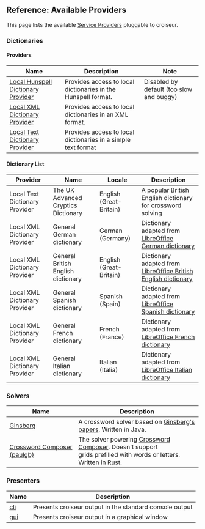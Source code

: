 <!--
SPDX-FileCopyrightText: 2023 Antoine Belvire
SPDX-License-Identifier: GPL-3.0-or-later
-->

## Reference: Available Providers

This page lists the available [Service Providers][] pluggable to croiseur.

### Dictionaries

#### Providers

| Name                                   | Description                                                   | Note                                     |
|----------------------------------------|---------------------------------------------------------------|------------------------------------------|
| [Local Hunspell Dictionary Provider][] | Provides access to local dictionaries in the Hunspell format. | Disabled by default (too slow and buggy) |
| [Local XML Dictionary Provider][]      | Provides access to local dictionaries in an XML format.       |                                          |
| [Local Text Dictionary Provider][]     | Provides access to local dictionaries in a simple text format |                                          |

#### Dictionary List

| Provider                       | Name                                | Locale                  | Description                                                        |
|--------------------------------|-------------------------------------|-------------------------|--------------------------------------------------------------------|
| Local Text Dictionary Provider | The UK Advanced Cryptics Dictionary | English (Great-Britain) | A popular British English dictionary for crossword solving         |
| Local XML Dictionary Provider  | General German dictionary           | German (Germany)        | Dictionary adapted from [LibreOffice German dictionary][]          |
| Local XML Dictionary Provider  | General British English dictionary  | English (Great-Britain) | Dictionary adapted from [LibreOffice British English dictionary][] |
| Local XML Dictionary Provider  | General Spanish dictionary          | Spanish (Spain)         | Dictionary adapted from [LibreOffice Spanish dictionary][]         |
| Local XML Dictionary Provider  | General French dictionary           | French (France)         | Dictionary adapted from [LibreOffice French dictionary][]          |
| Local XML Dictionary Provider  | General Italian dictionary          | Italian (Italia)        | Dictionary adapted from [LibreOffice Italian dictionary][]         |

### Solvers

| Name                            | Description                                                                                                              |
|---------------------------------|--------------------------------------------------------------------------------------------------------------------------|
| [Ginsberg][]                    | A crossword solver based on [Ginsberg's papers][]. Written in Java.                                                      |
| [Crossword Composer (paulgb)][] | The solver powering [Crossword Composer][]. Doesn't support <br/>grids prefilled with words or letters. Written in Rust. |

### Presenters

| Name    | Description                                             |
|---------|---------------------------------------------------------|
| [cli][] | Presents croiseur output in the standard console output |
| [gui][] | Presents croiseur output in a graphical window          |

<!-- Reference Links -->

[cli]: ../../croiseur-cli

[Crossword Composer]: https://github.com/paulgb/crossword-composer

[Ginsberg]: ../../croiseur-solver/croiseur-solver-ginsberg-plugin

[Ginsberg's papers]: https://www.aaai.org/Papers/AAAI/1990/AAAI90-032.pdf

[gui]: ../../croiseur-gui

[LibreOffice British English dictionary]: ../../croiseur-dictionary/croiseur-dictionary-hunspell-data/libreoffice-dictionaries/en

[LibreOffice French dictionary]: ../../croiseur-dictionary/croiseur-dictionary-hunspell-data/libreoffice-dictionaries/fr_FR

[LibreOffice German dictionary]: ../../croiseur-dictionary/croiseur-dictionary-hunspell-data/libreoffice-dictionaries/de

[LibreOffice Italian dictionary]: ../../croiseur-dictionary/croiseur-dictionary-hunspell-data/libreoffice-dictionaries/it_IT

[LibreOffice Spanish dictionary]: ../../croiseur-dictionary/croiseur-dictionary-hunspell-data/libreoffice-dictionaries/es

[Local Hunspell Dictionary Provider]: ../../croiseur-dictionary/croiseur-dictionary-hunspell-plugin

[Local Text Dictionary Provider]: ../../croiseur-dictionary/croiseur-dictionary-txt-plugin

[Local XML Dictionary Provider]: ../../croiseur-dictionary/croiseur-dictionary-xml-plugin

[Crossword Composer (paulgb)]: ../../croiseur-solver/croiseur-solver-paulgb-plugin

[Service Providers]: ../../croiseur-spi